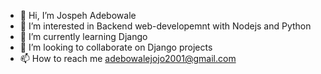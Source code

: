 - 👋 Hi, I’m Jospeh Adebowale
- 👀 I’m interested in Backend web-developemnt with Nodejs and Python
- 🌱 I’m currently learning Django 
- 💞️ I’m looking to collaborate on Django projects
- 📫 How to reach me adebowalejojo2001@gmail.com

<!---
Joseph455/Joseph455 is a ✨ special ✨ repository because its `README.md` (this file) appears on your GitHub profile.
You can click the Preview link to take a look at your changes.
--->
